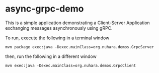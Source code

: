 # async-grpc-demo

This is a simple application demonstrating a Client-Server Application exchanging messages asynchronously using gRPC.

To run, execute the following in a terminal window

```shell
mvn package exec:java -Dexec.mainClass=org.nuhara.demos.GrpcServer
```

then, run the following in a different window

```shell
mvn exec:java -Dexec.mainClass=org.nuhara.demos.GrpcClient
```
